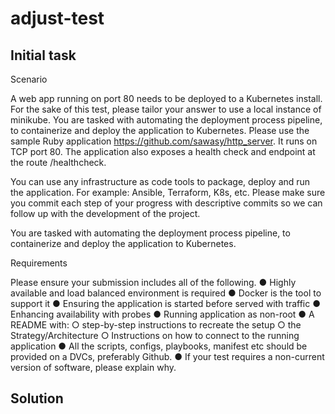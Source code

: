 # adjust-test

## Initial task

Scenario

A web app running on port 80 needs to be deployed to a Kubernetes install. For the sake of
this test, please tailor your answer to use a local instance of minikube.
You are tasked with automating the deployment process pipeline, to containerize and deploy
the application to Kubernetes.
Please use the sample Ruby application https://github.com/sawasy/http_server.
It runs on TCP port 80. The application also exposes a health check and endpoint at the route
/healthcheck.

You can use any infrastructure as code tools to package, deploy and run the application. For
example: Ansible, Terraform, K8s, etc.
Please make sure you commit each step of your progress with descriptive commits so we can
follow up with the development of the project.

You are tasked with automating the deployment process pipeline, to containerize and deploy
the application to Kubernetes.

Requirements

Please ensure your submission includes all of the following.
  ● Highly available and load balanced environment is required
  ● Docker is the tool to support it
  ● Ensuring the application is started before served with traffic
  ● Enhancing availability with probes
  ● Running application as non-root
  ● A README with:
    ○ step-by-step instructions to recreate the setup
    ○ the Strategy/Architecture
    ○ Instructions on how to connect to the running application
  ● All the scripts, configs, playbooks, manifest etc should be provided on a DVCs, preferably Github.
  ● If your test requires a non-current version of software, please explain why.
  
## Solution

